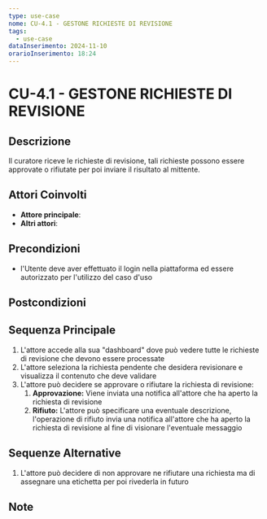 ```yaml
---
type: use-case
nome: CU-4.1 - GESTONE RICHIESTE DI REVISIONE
tags:
  - use-case
dataInserimento: 2024-11-10
orarioInserimento: 18:24
---
```

# CU-4.1 - GESTONE RICHIESTE DI REVISIONE

## Descrizione
Il curatore riceve le richieste di revisione, tali richieste possono essere approvate o rifiutate per poi inviare il risultato al mittente.
## Attori Coinvolti
- **Attore principale**:
- **Altri attori**: 

## Precondizioni
- l'Utente deve aver effettuato il login nella piattaforma ed essere autorizzato per l'utilizzo del caso d'uso

## Postcondizioni

## Sequenza Principale
1) L'attore accede alla sua "dashboard" dove può vedere tutte le richieste di revisione che devono essere processate
2) L'attore seleziona la richiesta pendente che desidera revisionare e visualizza il contenuto che deve validare
3) L'attore può decidere se approvare o rifiutare la richiesta di revisione:
	1) **Approvazione:** Viene inviata una notifica all'attore che ha aperto la richiesta di revisione
	2) **Rifiuto:** L'attore può specificare una eventuale descrizione, l'operazione di rifiuto invia una notifica all'attore che ha aperto la richiesta di revisione al fine di visionare l'eventuale messaggio
## Sequenze Alternative
1) L'attore può decidere di non approvare ne rifiutare una richiesta ma di assegnare una etichetta per poi rivederla in futuro
## Note
